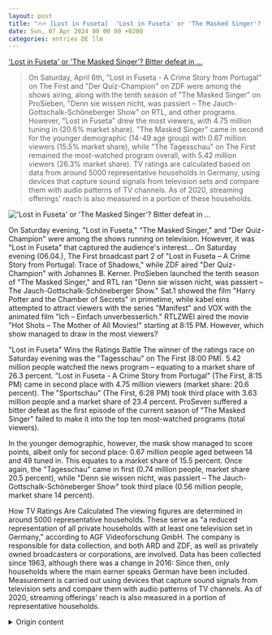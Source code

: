 ```yaml
---
layout: post
title: "🔥🔥 [Lost in Fuseta]  'Lost in Fuseta' or 'The Masked Singer'? Bitter defeat in ..."
date: Sun, 07 Apr 2024 00 00 00 +0200
categories: entries DE llm
---
```

[ 'Lost in Fuseta' or 'The Masked Singer'? Bitter defeat in ...](https://www.focus.de/kultur/kino_tv/tv-program-lost-in-fuseta-oder-the-masked-singer-bittere-niederlage-im-quotenduell_id_259830801.html)

> On Saturday, April 6th, "Lost in Fuseta - A Crime Story from Portugal" on The First and "Der Quiz-Champion" on ZDF were among the shows airing, along with the tenth season of "The Masked Singer" on ProSieben, "Denn sie wissen nicht, was passiert – The Jauch-Gottschalk-Schöneberger Show" on RTL, and other programs. However, "Lost in Fuseta" drew the most viewers, with 4.75 million tuning in (20.6% market share). "The Masked Singer" came in second for the younger demographic (14-49 age group) with 0.67 million viewers (15.5% market share), while "The Tagesschau" on The First remained the most-watched program overall, with 5.42 million viewers (26.3% market share). TV ratings are calculated based on data from around 5000 representative households in Germany, using devices that capture sound signals from television sets and compare them with audio patterns of TV channels. As of 2020, streaming offerings' reach is also measured in a portion of these households.

![ 'Lost in Fuseta' or 'The Masked Singer'? Bitter defeat in ...](https://p6.focus.de/img/fotos/id_259830796/quotenduell-6-4.jpg?im=Crop%3D%280%2C0%2C3200%2C1600%29%3BResize%3D%281200%2C627%29&impolicy=perceptual&quality=mediumHigh&hash=cf268cbabeadf72ce6010ef3e909d0066680a90055be74f5fdf5d6a104934834)

 On Saturday evening, "Lost in Fuseta," "The Masked Singer," and "Der Quiz-Champion" were among the shows running on television. However, it was "Lost in Fuseta" that captured the audience's interest...
On Saturday evening (06.04.), The First broadcast part 2 of "Lost in Fuseta – A Crime Story from Portugal: Trace of Shadows," while ZDF aired "Der Quiz-Champion" with Johannes B. Kerner. ProSieben launched the tenth season of "The Masked Singer," and RTL ran "Denn sie wissen nicht, was passiert – The Jauch-Gottschalk-Schöneberger Show." Sat.1 showed the film "Harry Potter and the Chamber of Secrets" in primetime, while kabel eins attempted to attract viewers with the series "Manifest" and VOX with the animated film "Ich – Einfach unverbesserlich." RTLZWEI aired the movie "Hot Shots – The Mother of All Movies!" starting at 8:15 PM. However, which show managed to draw in the most viewers?

"Lost in Fuseta" Wins the Ratings Battle
The winner of the ratings race on Saturday evening was the "Tagesschau" on The First (8:00 PM). 5.42 million people watched the news program – equating to a market share of 26.3 percent. "Lost in Fuseta - A Crime Story from Portugal" (The First, 8:15 PM) came in second place with 4.75 million viewers (market share: 20.6 percent). The "Sportschau" (The First, 6:28 PM) took third place with 3.63 million people and a market share of 23.4 percent. ProSeven suffered a bitter defeat as the first episode of the current season of "The Masked Singer" failed to make it into the top ten most-watched programs (total viewers).

In the younger demographic, however, the mask show managed to score points, albeit only for second place: 0.67 million people aged between 14 and 49 tuned in. This equates to a market share of 15.5 percent. Once again, the "Tagesschau" came in first (0.74 million people, market share 20.5 percent), while "Denn sie wissen nicht, was passiert – The Jauch-Gottschalk-Schöneberger Show" took third place (0.56 million people, market share 14 percent).

How TV Ratings Are Calculated
The viewing figures are determined in around 5000 representative households. These serve as "a reduced representation of all private households with at least one television set in Germany," according to AGF Videoforschung GmbH. The company is responsible for data collection, and both ARD and ZDF, as well as privately owned broadcasters or corporations, are involved. Data has been collected since 1963, although there was a change in 2016: Since then, only households where the main earner speaks German have been included. Measurement is carried out using devices that capture sound signals from television sets and compare them with audio patterns of TV channels. As of 2020, streaming offerings' reach is also measured in a portion of representative households.

<details>
  <summary>Origin content</summary>
  ---
layout: post
title: "🔥🔥 [Lost in Fuseta] „Lost in Fuseta“ oder „The Masked Singer“? Bittere Niederlage im ..."
date: Sun, 07 Apr 2024 00:00:00 +0200
categories: entries DE
---
[„Lost in Fuseta“ oder „The Masked Singer“? Bittere Niederlage im ...](https://www.focus.de/kultur/kino_tv/tv-program-lost-in-fuseta-oder-the-masked-singer-bittere-niederlage-im-quotenduell_id_259830801.html)

![„Lost in Fuseta“ oder „The Masked Singer“? Bittere Niederlage im ...](https://p6.focus.de/img/fotos/id_259830796/quotenduell-6-4.jpg?im=Crop%3D%280%2C0%2C3200%2C1600%29%3BResize%3D%281200%2C627%29&impolicy=perceptual&quality=mediumHigh&hash=cf268cbabeadf72ce6010ef3e909d0066680a90055be74f5fdf5d6a104934834)

Am Samstagabend liefen unter anderem „Lost in Fuseta“, „The Masked Singer“ und „Der Quiz-Champion“ im Fernsehen. Doch wofür interessierte sich das Publikum ...

Das Erste zeigte am Samstagabend (06.04.) Teil 2 von „Lost in Fuseta – Ein Krimi aus Portugal: Spur der Schatten“, während im ZDF „Der Quiz-Champion“ mit Johannes B. Kerner lief. Bei ProSieben startete die zehnte Staffel von „The Masked Singer“ und bei RTL lief „Denn sie wissen nicht, was passiert – Die Jauch-Gottschalk-Schöneberger-Show“. Sat.1 zeigte in der Primetime den Film „Harry Potter und die Kammer des Schreckens“, während kabel eins mit der Serie „Manifest“ und VOX mit dem Animationsfilm „Ich – Einfach unverbesserlich“ punkten wollten. RTLZWEI zeigte den Film „Hot Shots – Die Mutter aller Filme!“ ab 20:15 Uhr. Doch welches Format konnte die meisten Zuschauer vor den Bildschirm locken?

„Lost in Fuseta“ hat die Nase vorn

Der Sieger im Quotenduell am Samstagabend war die „Tagesschau“ im Ersten (20:00 Uhr). 5,42 Millionen Personen haben die Nachrichtensendung geschaut – das entsprach einem Marktanteil von 26,3 Prozent. „Lost in Fuseta - Ein Krimi aus Portugal“ (Das Erste, 20:15 Uhr) ist auf dem zweiten Platz: 4,75 Millionen Zuschauerinnen und Zuschauer haben eingeschaltet (Marktanteil: 20,6 Prozent). Den dritten Platz holte sich die „Sportschau“ (Das Erste, 18:28 Uhr) mit 3,63 Millionen Personen und einem Marktanteil von 23,4 Prozent. Bittere Niederlage für ProSieben: Die erste Show der aktuellen Staffel von „The Masked Singer“ schaffte es nicht unter den zehn meistgeschauten Formaten (Zuschauer gesamt).

Beim jungen Publikum konnte die Masken-Show jedoch punkten, auch wenn es nur für Platz 2 reichte: 0,67 Millionen Personen zwischen 14 und 49 Jahren schalteten ein. Das entspricht einem Marktanteil von 15,5 Prozent. Auch hier war die „Tagesschau“ auf Platz 1 (0,74 Millionen Personen, Marktanteil 20,5 Prozent), auf Platz 3 landete „Denn sie wissen nicht, was passiert – Die Jauch-Gottschalk-Schöneberger-Show“ (0,56 Millionen Personen, Marktanteil 14 Prozent).

So werden TV-Quoten ermittelt

Die Einschaltquoten werden in rund 5000 repräsentativen Haushalten ermittelt. Diese dienen als „verkleinertes Abbild aller Privathaushalte mit mindestens einem Fernsehgerät in Deutschland“ – so die AGF Videoforschung GmbH. Das Unternehmen ist für die Datenerhebung verantwortlich und daran sind sowohl ARD und ZDF als auch privatwirtschaftliche Sender bzw. Konzerne beteiligt. Die Daten werden seit 1963 erfasst, wobei es 2016 eine Änderung gab: Seitdem werden nur noch Haushalte einbezogen, in denen der Haupteinkommensbezieher Deutsch spricht. Die Messung erfolgt durch Geräte, die Tonsignale am Fernsehgerät erfassen und mit den Audiomustern der Fernsehsender abgleichen. Seit 2020 wird in einem Teil der repräsentativen Haushalte auch die Reichweite von Streaming-Angeboten gemessen.


</details>
